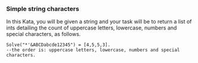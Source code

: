 ### Simple string characters

In this Kata, you will be given a string and your task will be to return a list of ints detailing the count of uppercase letters, lowercase, numbers and special characters, as follows.
```
Solve("*'&ABCDabcde12345") = [4,5,5,3]. 
--the order is: uppercase letters, lowercase, numbers and special characters.
